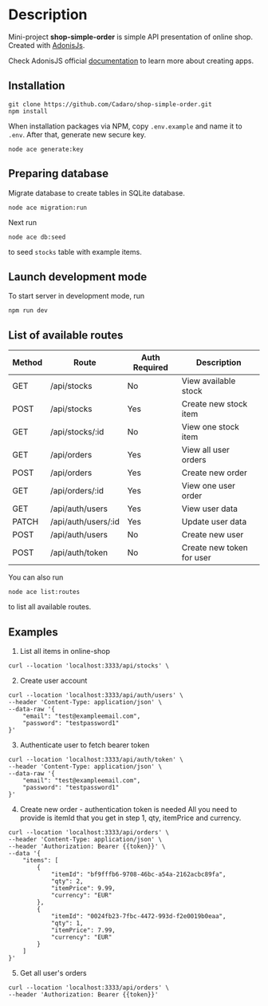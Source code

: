 # Description

Mini-project **shop-simple-order** is simple API presentation of online shop.
Created with [AdonisJs](https://adonisjs.com).

Check AdonisJS official [documentation](https://docs.adonisjs.com/guides/preface/introduction) to learn more about creating apps.

## Installation

```
git clone https://github.com/Cadaro/shop-simple-order.git
npm install
```

When installation packages via NPM, copy `.env.example` and name it to `.env`.
After that, generate new secure key.

```
node ace generate:key
```

## Preparing database

Migrate database to create tables in SQLite database.

```
node ace migration:run
```

Next run

```
node ace db:seed
```

to seed `stocks` table with example items.

## Launch development mode

To start server in development mode, run

```
npm run dev
```

## List of available routes

| Method | Route               | Auth Required | Description               |
| ------ | ------------------- | ------------- | ------------------------- |
| GET    | /api/stocks         | No            | View available stock      |
| POST   | /api/stocks         | Yes           | Create new stock item     |
| GET    | /api/stocks/:id     | No            | View one stock item       |
| GET    | /api/orders         | Yes           | View all user orders      |
| POST   | /api/orders         | Yes           | Create new order          |
| GET    | /api/orders/:id     | Yes           | View one user order       |
| GET    | /api/auth/users     | Yes           | View user data            |
| PATCH  | /api/auth/users/:id | Yes           | Update user data          |
| POST   | /api/auth/users     | No            | Create new user           |
| POST   | /api/auth/token     | No            | Create new token for user |

You can also run

```
node ace list:routes
```

to list all available routes.

## Examples

1. List all items in online-shop

```
curl --location 'localhost:3333/api/stocks' \
```

2. Create user account

```
curl --location 'localhost:3333/api/auth/users' \
--header 'Content-Type: application/json' \
--data-raw '{
    "email": "test@exampleemail.com",
    "password": "testpassword1"
}'
```

3. Authenticate user to fetch bearer token

```
curl --location 'localhost:3333/api/auth/token' \
--header 'Content-Type: application/json' \
--data-raw '{
    "email": "test@exampleemail.com",
    "password": "testpassword1"
}'
```

4. Create new order - authentication token is needed
   All you need to provide is itemId that you get in step 1, qty, itemPrice and currency.

```
curl --location 'localhost:3333/api/orders' \
--header 'Content-Type: application/json' \
--header 'Authorization: Bearer {{token}}' \
--data '{
    "items": [
        {
            "itemId": "bf9fffb6-9708-46bc-a54a-2162acbc89fa",
            "qty": 2,
            "itemPrice": 9.99,
            "currency": "EUR"
        },
        {
            "itemId": "0024fb23-7fbc-4472-993d-f2e0019b0eaa",
            "qty": 1,
            "itemPrice": 7.99,
            "currency": "EUR"
        }
    ]
}'
```

5. Get all user's orders

```
curl --location 'localhost:3333/api/orders' \
--header 'Authorization: Bearer {{token}}'
```
